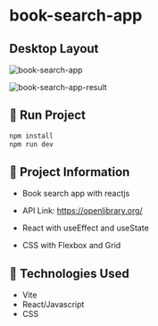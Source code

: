 # book-search-app
 
 ## Desktop Layout
 
 ![book-search-app](https://user-images.githubusercontent.com/91050670/189260153-a4eb0f66-918b-4f8b-9b72-b8fee5e284a3.png)


![book-search-app-result](https://user-images.githubusercontent.com/91050670/189260858-ec0ef9d2-6e75-4c22-9c98-943d784557f4.png)

## :rocket: Run Project

```bash
npm install
npm run dev
```

## :book: Project Information

- Book search app with reactjs

- API Link: https://openlibrary.org/

- React with useEffect and useState

- CSS with Flexbox and Grid

## :wrench: Technologies Used

- Vite
- React/Javascript
- CSS
